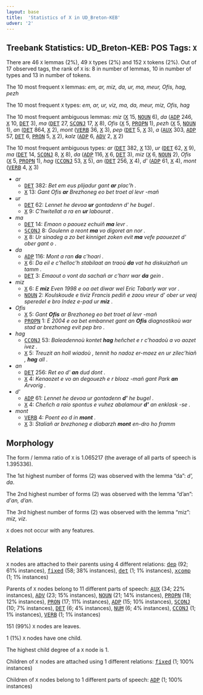 ```yaml
---
layout: base
title:  'Statistics of X in UD_Breton-KEB'
udver: '2'
---
```


## Treebank Statistics: UD_Breton-KEB: POS Tags: `X`

There are 46 `X` lemmas (2%), 49 `X` types (2%) and 152 `X` tokens (2%).
Out of 17 observed tags, the rank of `X` is: 8 in number of lemmas, 10 in number of types and 13 in number of tokens.

The 10 most frequent `X` lemmas: <em>em, ar, miz, da, ur, ma, meur, Ofis, hag, pezh</em>

The 10 most frequent `X` types:  <em>em, ar, ur, viz, ma, da, meur, miz, Ofis, hag</em>

The 10 most frequent ambiguous lemmas: <em>miz</em> (<tt><a href="br_keb-pos-X.html">X</a></tt> 15, <tt><a href="br_keb-pos-NOUN.html">NOUN</a></tt> 6), <em>da</em> (<tt><a href="br_keb-pos-ADP.html">ADP</a></tt> 246, <tt><a href="br_keb-pos-X.html">X</a></tt> 10, <tt><a href="br_keb-pos-DET.html">DET</a></tt> 3), <em>ma</em> (<tt><a href="br_keb-pos-DET.html">DET</a></tt> 27, <tt><a href="br_keb-pos-SCONJ.html">SCONJ</a></tt> 17, <tt><a href="br_keb-pos-X.html">X</a></tt> 8), <em>Ofis</em> (<tt><a href="br_keb-pos-X.html">X</a></tt> 5, <tt><a href="br_keb-pos-PROPN.html">PROPN</a></tt> 1), <em>pezh</em> (<tt><a href="br_keb-pos-X.html">X</a></tt> 5, <tt><a href="br_keb-pos-NOUN.html">NOUN</a></tt> 1), <em>an</em> (<tt><a href="br_keb-pos-DET.html">DET</a></tt> 864, <tt><a href="br_keb-pos-X.html">X</a></tt> 2), <em>mont</em> (<tt><a href="br_keb-pos-VERB.html">VERB</a></tt> 36, <tt><a href="br_keb-pos-X.html">X</a></tt> 3), <em>pep</em> (<tt><a href="br_keb-pos-DET.html">DET</a></tt> 5, <tt><a href="br_keb-pos-X.html">X</a></tt> 3), <em>a</em> (<tt><a href="br_keb-pos-AUX.html">AUX</a></tt> 303, <tt><a href="br_keb-pos-ADP.html">ADP</a></tt> 57, <tt><a href="br_keb-pos-DET.html">DET</a></tt> 6, <tt><a href="br_keb-pos-PRON.html">PRON</a></tt> 5, <tt><a href="br_keb-pos-X.html">X</a></tt> 2), <em>kalz</em> (<tt><a href="br_keb-pos-ADP.html">ADP</a></tt> 6, <tt><a href="br_keb-pos-ADV.html">ADV</a></tt> 2, <tt><a href="br_keb-pos-X.html">X</a></tt> 2)

The 10 most frequent ambiguous types:  <em>ar</em> (<tt><a href="br_keb-pos-DET.html">DET</a></tt> 382, <tt><a href="br_keb-pos-X.html">X</a></tt> 13), <em>ur</em> (<tt><a href="br_keb-pos-DET.html">DET</a></tt> 62, <tt><a href="br_keb-pos-X.html">X</a></tt> 9), <em>ma</em> (<tt><a href="br_keb-pos-DET.html">DET</a></tt> 14, <tt><a href="br_keb-pos-SCONJ.html">SCONJ</a></tt> 8, <tt><a href="br_keb-pos-X.html">X</a></tt> 8), <em>da</em> (<tt><a href="br_keb-pos-ADP.html">ADP</a></tt> 116, <tt><a href="br_keb-pos-X.html">X</a></tt> 6, <tt><a href="br_keb-pos-DET.html">DET</a></tt> 3), <em>miz</em> (<tt><a href="br_keb-pos-X.html">X</a></tt> 6, <tt><a href="br_keb-pos-NOUN.html">NOUN</a></tt> 2), <em>Ofis</em> (<tt><a href="br_keb-pos-X.html">X</a></tt> 5, <tt><a href="br_keb-pos-PROPN.html">PROPN</a></tt> 1), <em>hag</em> (<tt><a href="br_keb-pos-CCONJ.html">CCONJ</a></tt> 53, <tt><a href="br_keb-pos-X.html">X</a></tt> 5), <em>an</em> (<tt><a href="br_keb-pos-DET.html">DET</a></tt> 256, <tt><a href="br_keb-pos-X.html">X</a></tt> 4), <em>d'</em> (<tt><a href="br_keb-pos-ADP.html">ADP</a></tt> 61, <tt><a href="br_keb-pos-X.html">X</a></tt> 4), <em>mont</em> (<tt><a href="br_keb-pos-VERB.html">VERB</a></tt> 4, <tt><a href="br_keb-pos-X.html">X</a></tt> 3)


* <em>ar</em>
  * <tt><a href="br_keb-pos-DET.html">DET</a></tt> 382: <em>Bet em eus plijadur gant <b>ar</b> plac'h .</em>
  * <tt><a href="br_keb-pos-X.html">X</a></tt> 13: <em>Gant Ofis <b>ar</b> Brezhoneg eo bet troet al levr -mañ</em>
* <em>ur</em>
  * <tt><a href="br_keb-pos-DET.html">DET</a></tt> 62: <em>Lennet he devoa <b>ur</b> gontadenn d' he bugel .</em>
  * <tt><a href="br_keb-pos-X.html">X</a></tt> 9: <em>C’hwitellat a ra en <b>ur</b> labourat .</em>
* <em>ma</em>
  * <tt><a href="br_keb-pos-DET.html">DET</a></tt> 14: <em>Emaon o paouez echuiñ <b>ma</b> levr .</em>
  * <tt><a href="br_keb-pos-SCONJ.html">SCONJ</a></tt> 8: <em>Goulenn a reont <b>ma</b> vo digoret an nor .</em>
  * <tt><a href="br_keb-pos-X.html">X</a></tt> 8: <em>Ur sinadeg a zo bet kinniget zoken evit <b>ma</b> vefe paouezet d' ober gant o .</em>
* <em>da</em>
  * <tt><a href="br_keb-pos-ADP.html">ADP</a></tt> 116: <em>Mont a ran <b>da</b> c'hoari .</em>
  * <tt><a href="br_keb-pos-X.html">X</a></tt> 6: <em>Da eil e c'helloc'h stabilaat an traoù <b>da</b> vat ha diskuizhañ un tamm .</em>
  * <tt><a href="br_keb-pos-DET.html">DET</a></tt> 3: <em>Emaout o vont da sachañ ar c'harr war <b>da</b> gein .</em>
* <em>miz</em>
  * <tt><a href="br_keb-pos-X.html">X</a></tt> 6: <em>E <b>miz</b> Even 1998 e oa aet diwar wel Eric Tabarly war vor .</em>
  * <tt><a href="br_keb-pos-NOUN.html">NOUN</a></tt> 2: <em>Koulskoude e tiviz Francis pediñ e zaou vreur d' ober ur veaj speredel e bro Indez e-pad ur <b>miz</b> .</em>
* <em>Ofis</em>
  * <tt><a href="br_keb-pos-X.html">X</a></tt> 5: <em>Gant <b>Ofis</b> ar Brezhoneg eo bet troet al levr -mañ</em>
  * <tt><a href="br_keb-pos-PROPN.html">PROPN</a></tt> 1: <em>E 2004 e oa bet embannet gant an <b>Ofis</b> diagnostikoù war stad ar brezhoneg evit pep bro .</em>
* <em>hag</em>
  * <tt><a href="br_keb-pos-CCONJ.html">CCONJ</a></tt> 53: <em>Baleadennoù kontet <b>hag</b> heñchet e r c’hoadoù a vo aozet ivez .</em>
  * <tt><a href="br_keb-pos-X.html">X</a></tt> 5: <em>Treuzit an holl wiadoù , tennit ho nadoz er-maez en ur zilec’hiañ , <b>hag</b> all .</em>
* <em>an</em>
  * <tt><a href="br_keb-pos-DET.html">DET</a></tt> 256: <em>Ret eo d' <b>an</b> dud dont .</em>
  * <tt><a href="br_keb-pos-X.html">X</a></tt> 4: <em>Kenaozet e vo an degouezh e r bloaz -mañ gant Park <b>an</b> Arvorig .</em>
* <em>d'</em>
  * <tt><a href="br_keb-pos-ADP.html">ADP</a></tt> 61: <em>Lennet he devoa ur gontadenn <b>d'</b> he bugel .</em>
  * <tt><a href="br_keb-pos-X.html">X</a></tt> 4: <em>Cheñch a raio spontus e vuhez abalamour <b>d'</b> an enklask -se .</em>
* <em>mont</em>
  * <tt><a href="br_keb-pos-VERB.html">VERB</a></tt> 4: <em>Poent eo d in <b>mont</b> .</em>
  * <tt><a href="br_keb-pos-X.html">X</a></tt> 3: <em>Staliañ ar brezhoneg e diabarzh <b>mont</b> en-dro ho framm</em>

## Morphology

The form / lemma ratio of `X` is 1.065217 (the average of all parts of speech is 1.395336).

The 1st highest number of forms (2) was observed with the lemma “da”: <em>d', da</em>.

The 2nd highest number of forms (2) was observed with the lemma “d’an”: <em>d'an, d’an</em>.

The 3rd highest number of forms (2) was observed with the lemma “miz”: <em>miz, viz</em>.

`X` does not occur with any features.


## Relations

`X` nodes are attached to their parents using 4 different relations: <tt><a href="br_keb-dep-dep.html">dep</a></tt> (92; 61% instances), <tt><a href="br_keb-dep-fixed.html">fixed</a></tt> (58; 38% instances), <tt><a href="br_keb-dep-det.html">det</a></tt> (1; 1% instances), <tt><a href="br_keb-dep-xcomp.html">xcomp</a></tt> (1; 1% instances)

Parents of `X` nodes belong to 11 different parts of speech: <tt><a href="br_keb-pos-AUX.html">AUX</a></tt> (34; 22% instances), <tt><a href="br_keb-pos-ADV.html">ADV</a></tt> (23; 15% instances), <tt><a href="br_keb-pos-NOUN.html">NOUN</a></tt> (21; 14% instances), <tt><a href="br_keb-pos-PROPN.html">PROPN</a></tt> (18; 12% instances), <tt><a href="br_keb-pos-PRON.html">PRON</a></tt> (17; 11% instances), <tt><a href="br_keb-pos-ADP.html">ADP</a></tt> (15; 10% instances), <tt><a href="br_keb-pos-SCONJ.html">SCONJ</a></tt> (10; 7% instances), <tt><a href="br_keb-pos-DET.html">DET</a></tt> (6; 4% instances), <tt><a href="br_keb-pos-NUM.html">NUM</a></tt> (6; 4% instances), <tt><a href="br_keb-pos-CCONJ.html">CCONJ</a></tt> (1; 1% instances), <tt><a href="br_keb-pos-VERB.html">VERB</a></tt> (1; 1% instances)

151 (99%) `X` nodes are leaves.

1 (1%) `X` nodes have one child.

The highest child degree of a `X` node is 1.

Children of `X` nodes are attached using 1 different relations: <tt><a href="br_keb-dep-fixed.html">fixed</a></tt> (1; 100% instances)

Children of `X` nodes belong to 1 different parts of speech: <tt><a href="br_keb-pos-ADP.html">ADP</a></tt> (1; 100% instances)

